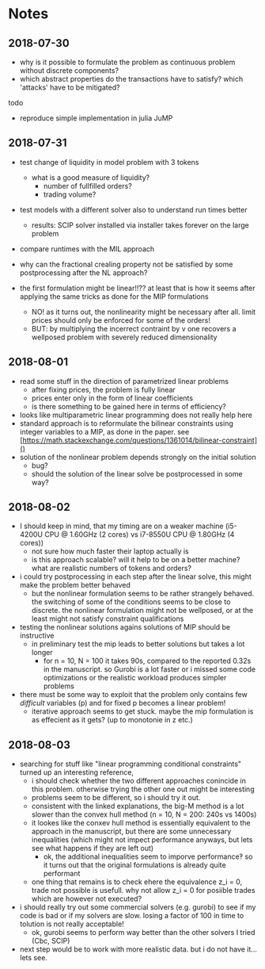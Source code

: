 # Notes

## 2018-07-30

- why is it possible to formulate the problem as continuous problem without discrete components?
- which abstract properties do the transactions have to satisfy? which 'attacks' have to be mitigated?

todo
- reproduce simple implementation in julia JuMP


## 2018-07-31

- test change of liquidity in model problem with 3 tokens
  - what is a good measure of liquidity?
    - number of fullfilled orders?
    - trading volume?
- test models with a different solver also to understand run times better
  - results: SCIP solver installed via installer takes forever on the large problem
- compare runtimes with the MIL approach

- why can the fractional crealing property not be satisfied by some postprocessing after the NL approach?

- the first formulation might be linear!!?? at least that is how it seems after applying the same tricks as done for the MIP formulations
  - NO! as it turns out, the nonlinearity might be necessary after all. limit prices should only be enforced for some of the orders!
  - BUT: by multiplying the incerrect contraint by v one recovers a wellposed problem with severely reduced dimensionality

## 2018-08-01

- read some stuff in the direction of parametrized linear problems
  - after fixing prices, the problem is fully linear
  - prices enter only in the form of linear coefficients
  - is there something to be gained here in terms of efficiency?
- looks like multiparametric linear programming does not really help here
- standard approach is to reformulate the bilinear constraints using integer variables to a MIP, as done in the paper. see [https://math.stackexchange.com/questions/1361014/bilinear-constraint]()
- solution of the nonlinear problem depends strongly on the initial solution
  - bug?
  - should the solution of the linear solve be postprocessed in some way?

## 2018-08-02

- I should keep in mind, that my timing are on a weaker machine (i5-4200U CPU @ 1.60GHz (2 cores) vs i7-8550U CPU @ 1.80GHz (4 cores))
  - not sure how much faster their laptop actually is
  - is this approach scalable? will it help to be on a better machine? what are realistic numbers of tokens and orders?
- i could try postprocessing in each step after the linear solve, this might make the problem better behaved
  - but the nonlinear formulation seems to be rather strangely behaved. the switching of some of the conditions seems to be close to discrete. the nonlinear formulation might not be wellposed, or at the least might not satisfy constraint qualifications
- testing the nonlinear solutions agains solutions of MIP should be instructive
  - in preliminary test the mip leads to better solutions but takes a lot longer
    - for n = 10, N = 100 it takes 90s, compared to the reported 0.32s in the manuscript. so Gurobi is a lot faster or i missed some code optimizations or the realistic workload produces simpler problems
- there must be some way to exploit that the problem only contains few *difficult* variables (p) and for fixed p becomes a linear problem!
  - iterative approach seems to get stuck. maybe the mip formulation is as effecient as it gets? (up to monotonie in z etc.)

## 2018-08-03

- searching for stuff like "linear programming conditional constraints" turned up an interesting reference, [](https://optimization.mccormick.northwestern.edu/index.php/Disjunctive_inequalities)
  - i should check whether the two different approaches conincide in this problem. otherwise trying the other one out might be interesting
  - problems seem to be different, so i should try it out.
  - consistent with the linked explanations, the big-M method is a lot slower than the convex hull method (n = 10, N = 200: 240s vs 1400s)
  - it lookes like the conxev hull method is essentially equivalent to the approach in the manuscript, but there are some unnecessary inequalities (which might not impect performance anyways, but lets see what happens if they are left out)
    - ok, the additional inequalities seem to imporve performance‽ so it turns out that the original formulations is already quite performant
  - one thing that remains is to check ehere the equivalence z_i = 0, trade not possible is usefull. why not allow z_i = 0 for posiible trades which are however not executed?
- i should really try out some commercial solvers (e.g. gurobi) to see if my code is bad or if my solvers are slow. losing a factor of 100 in time to tolution is not really acceptable!
  - ok, gurobi seems to perform way better than the other solvers I tried (Cbc, SCIP)
- next step would be to work with more realistic data. but i do not have it... lets see.
